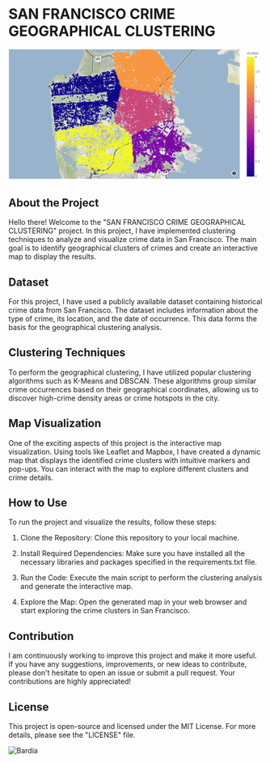 # SAN FRANCISCO CRIME GEOGRAPHICAL CLUSTERING

![Project Preview](images/image.png)

## About the Project

Hello there! Welcome to the "SAN FRANCISCO CRIME GEOGRAPHICAL CLUSTERING" project. In this project, I have implemented clustering techniques to analyze and visualize crime data in San Francisco. The main goal is to identify geographical clusters of crimes and create an interactive map to display the results.

## Dataset

For this project, I have used a publicly available dataset containing historical crime data from San Francisco. The dataset includes information about the type of crime, its location, and the date of occurrence. This data forms the basis for the geographical clustering analysis.

## Clustering Techniques

To perform the geographical clustering, I have utilized popular clustering algorithms such as K-Means and DBSCAN. These algorithms group similar crime occurrences based on their geographical coordinates, allowing us to discover high-crime density areas or crime hotspots in the city.

## Map Visualization

One of the exciting aspects of this project is the interactive map visualization. Using tools like Leaflet and Mapbox, I have created a dynamic map that displays the identified crime clusters with intuitive markers and pop-ups. You can interact with the map to explore different clusters and crime details.

## How to Use

To run the project and visualize the results, follow these steps:

1. Clone the Repository: Clone this repository to your local machine.

2. Install Required Dependencies: Make sure you have installed all the necessary libraries and packages specified in the requirements.txt file.

3. Run the Code: Execute the main script to perform the clustering analysis and generate the interactive map.

4. Explore the Map: Open the generated map in your web browser and start exploring the crime clusters in San Francisco.

## Contribution

I am continuously working to improve this project and make it more useful. If you have any suggestions, improvements, or new ideas to contribute, please don't hesitate to open an issue or submit a pull request. Your contributions are highly appreciated!

## License

This project is open-source and licensed under the MIT License. For more details, please see the "LICENSE" file.


![Bardia](https://media.tenor.com/IPJEyzMdtX0AAAAd/if-you-cant-do-the-time-dont-do-crime.gif)